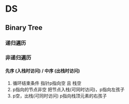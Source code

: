# DS

## Binary Tree

### 递归遍历

### 非递归遍历

#### 先序 (入栈时访问) / 中序 (出栈时访问)

1. 循环结束条件 指针p指向空 且 栈空
2. p指向的节点非空 把节点入栈(可同时访问)，p指向左孩子
3. p空，出栈(可同时访问) p指向栈顶元素的右孩子
